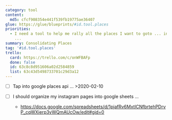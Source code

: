 ```yaml
---
category: tool
content:
  md5: cfcf908354e441f539fb19775ae36407
glue: https://glue/blueprints/#id.tool.places
priorities:
  - I need a tool to help me rally all the places I want to goto ... in google maps
    ...
summary: Consolidating Places
tag: '#id.tool.places'
trello:
  card: https://trello.com/c/onWFBAFp
  done: false
  id: 63c8c8d951606a02d2584859
  list: 63c43d5498733701c29d3a12
---
```


- [ ] Tap into google places api … >2020-02-10

- [ ] I should organize my instagram pages into google sheets ...
	- https://docs.google.com/spreadsheets/d/1pjafRv6MxtlCNfbrtehPDrvP_cqWXierp3vWQmAUcOw/edit#gid=0
